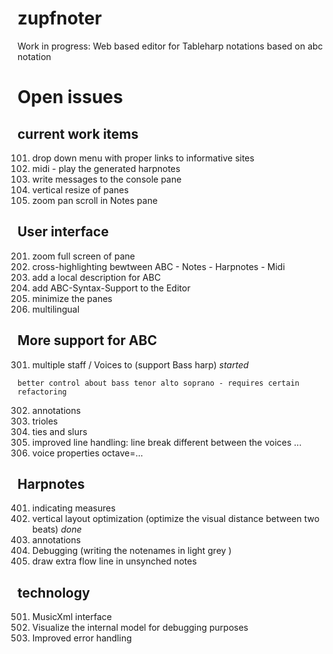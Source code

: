# zupfnoter

Work in progress: Web based editor for Tableharp notations based on abc
notation

# Open issues

## current work items

101. drop down menu with proper links to informative sites
102. midi - play the generated harpnotes
103. write messages to the console pane
104. vertical resize of panes
105. zoom pan scroll in Notes pane

## User interface

201. zoom full screen of pane
202. cross-highlighting bewtween ABC - Notes - Harpnotes - Midi
203. add a local description for ABC
204. add ABC-Syntax-Support to the Editor
205. minimize the panes
206. multilingual

## More support for ABC

301. multiple staff / Voices to (support Bass harp)  *started*

	better control about bass tenor alto soprano - requires certain refactoring
302. annotations
303. trioles
405. ties and slurs
406. improved line handling: line break different between the voices ...
406. voice properties octave=...


## Harpnotes

401. indicating measures
402. vertical layout optimization (optimize the visual distance between
    two beats)  *done*
403. annotations
404. Debugging (writing the notenames in light grey )
405. draw extra flow line in unsynched notes

## technology

501. MusicXml interface
502. Visualize the internal model for debugging purposes
503. Improved error handling
